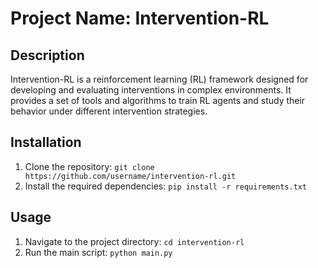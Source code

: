 # Project Name: Intervention-RL

## Description
Intervention-RL is a reinforcement learning (RL) framework designed for developing and evaluating interventions in complex environments. It provides a set of tools and algorithms to train RL agents and study their behavior under different intervention strategies.

## Installation
1. Clone the repository: `git clone https://github.com/username/intervention-rl.git`
2. Install the required dependencies: `pip install -r requirements.txt`

## Usage
1. Navigate to the project directory: `cd intervention-rl`
2. Run the main script: `python main.py`
